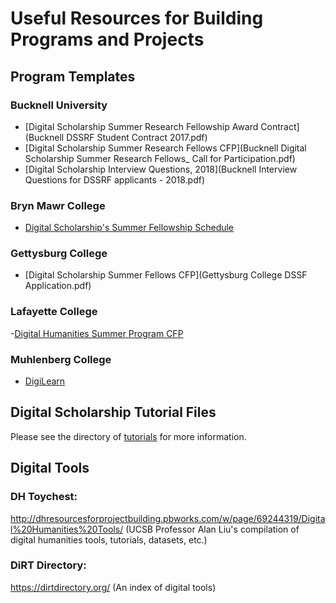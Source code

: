 # Useful Resources for Building Programs and Projects

## Program Templates

### Bucknell University
  - [Digital Scholarship Summer Research Fellowship Award Contract](Bucknell DSSRF Student Contract 2017.pdf)
  - [Digital Scholarship Summer Research Fellows CFP](Bucknell Digital Scholarship Summer Research Fellows_ Call for Participation.pdf)
  - [Digital Scholarship Interview Questions, 2018](Bucknell Interview Questions for DSSRF applicants - 2018.pdf)

### Bryn Mawr College

  - [Digital Scholarship's Summer Fellowship Schedule](BrynMawrDSSF_2017Schedule)

### Gettysburg College
 
  - [Digital Scholarship Summer Fellows CFP](Gettysburg College DSSF Application.pdf)

### Lafayette College

  -[Digital Humanities Summer Program CFP](Lafayette_College_2018_DHSS_Program_Call_For_Proposal.pdf)

### Muhlenberg College

  - [DigiLearn](http://diglearn.blogs.muhlenberg.edu/)
  
## Digital Scholarship Tutorial Files

Please see the directory of [tutorials](../tutorials/tutorials.md) for more information.

## Digital Tools 

### DH Toychest:

http://dhresourcesforprojectbuilding.pbworks.com/w/page/69244319/Digital%20Humanities%20Tools/ (UCSB Professor Alan Liu's compilation of digital humanities tools, tutorials, datasets, etc.)

### DiRT Directory: 

https://dirtdirectory.org/ (An index of digital tools)

